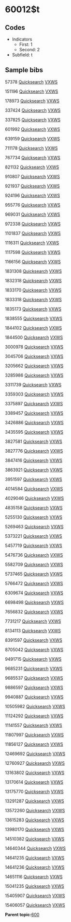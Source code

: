 # 60012$t

## Codes

-   Indicators
    -   First: 1
    -   Second: 2
-   Subfield: t

## Sample bibs

57378 [Quicksearch](https://search.library.yale.edu/catalog/57378) [VXWS](http://prodorbis.library.yale.edu:7014/vxws/GetHoldingsService?bibId=57378)

151196 [Quicksearch](https://search.library.yale.edu/catalog/151196) [VXWS](http://prodorbis.library.yale.edu:7014/vxws/GetHoldingsService?bibId=151196)

178973 [Quicksearch](https://search.library.yale.edu/catalog/178973) [VXWS](http://prodorbis.library.yale.edu:7014/vxws/GetHoldingsService?bibId=178973)

337424 [Quicksearch](https://search.library.yale.edu/catalog/337424) [VXWS](http://prodorbis.library.yale.edu:7014/vxws/GetHoldingsService?bibId=337424)

337825 [Quicksearch](https://search.library.yale.edu/catalog/337825) [VXWS](http://prodorbis.library.yale.edu:7014/vxws/GetHoldingsService?bibId=337825)

601992 [Quicksearch](https://search.library.yale.edu/catalog/601992) [VXWS](http://prodorbis.library.yale.edu:7014/vxws/GetHoldingsService?bibId=601992)

639159 [Quicksearch](https://search.library.yale.edu/catalog/639159) [VXWS](http://prodorbis.library.yale.edu:7014/vxws/GetHoldingsService?bibId=639159)

711178 [Quicksearch](https://search.library.yale.edu/catalog/711178) [VXWS](http://prodorbis.library.yale.edu:7014/vxws/GetHoldingsService?bibId=711178)

767734 [Quicksearch](https://search.library.yale.edu/catalog/767734) [VXWS](http://prodorbis.library.yale.edu:7014/vxws/GetHoldingsService?bibId=767734)

821132 [Quicksearch](https://search.library.yale.edu/catalog/821132) [VXWS](http://prodorbis.library.yale.edu:7014/vxws/GetHoldingsService?bibId=821132)

910807 [Quicksearch](https://search.library.yale.edu/catalog/910807) [VXWS](http://prodorbis.library.yale.edu:7014/vxws/GetHoldingsService?bibId=910807)

921937 [Quicksearch](https://search.library.yale.edu/catalog/921937) [VXWS](http://prodorbis.library.yale.edu:7014/vxws/GetHoldingsService?bibId=921937)

924196 [Quicksearch](https://search.library.yale.edu/catalog/924196) [VXWS](http://prodorbis.library.yale.edu:7014/vxws/GetHoldingsService?bibId=924196)

955776 [Quicksearch](https://search.library.yale.edu/catalog/955776) [VXWS](http://prodorbis.library.yale.edu:7014/vxws/GetHoldingsService?bibId=955776)

969031 [Quicksearch](https://search.library.yale.edu/catalog/969031) [VXWS](http://prodorbis.library.yale.edu:7014/vxws/GetHoldingsService?bibId=969031)

972338 [Quicksearch](https://search.library.yale.edu/catalog/972338) [VXWS](http://prodorbis.library.yale.edu:7014/vxws/GetHoldingsService?bibId=972338)

1101837 [Quicksearch](https://search.library.yale.edu/catalog/1101837) [VXWS](http://prodorbis.library.yale.edu:7014/vxws/GetHoldingsService?bibId=1101837)

1116311 [Quicksearch](https://search.library.yale.edu/catalog/1116311) [VXWS](http://prodorbis.library.yale.edu:7014/vxws/GetHoldingsService?bibId=1116311)

1117598 [Quicksearch](https://search.library.yale.edu/catalog/1117598) [VXWS](http://prodorbis.library.yale.edu:7014/vxws/GetHoldingsService?bibId=1117598)

1166156 [Quicksearch](https://search.library.yale.edu/catalog/1166156) [VXWS](http://prodorbis.library.yale.edu:7014/vxws/GetHoldingsService?bibId=1166156)

1831308 [Quicksearch](https://search.library.yale.edu/catalog/1831308) [VXWS](http://prodorbis.library.yale.edu:7014/vxws/GetHoldingsService?bibId=1831308)

1832318 [Quicksearch](https://search.library.yale.edu/catalog/1832318) [VXWS](http://prodorbis.library.yale.edu:7014/vxws/GetHoldingsService?bibId=1832318)

1833170 [Quicksearch](https://search.library.yale.edu/catalog/1833170) [VXWS](http://prodorbis.library.yale.edu:7014/vxws/GetHoldingsService?bibId=1833170)

1833318 [Quicksearch](https://search.library.yale.edu/catalog/1833318) [VXWS](http://prodorbis.library.yale.edu:7014/vxws/GetHoldingsService?bibId=1833318)

1835173 [Quicksearch](https://search.library.yale.edu/catalog/1835173) [VXWS](http://prodorbis.library.yale.edu:7014/vxws/GetHoldingsService?bibId=1835173)

1838555 [Quicksearch](https://search.library.yale.edu/catalog/1838555) [VXWS](http://prodorbis.library.yale.edu:7014/vxws/GetHoldingsService?bibId=1838555)

1844102 [Quicksearch](https://search.library.yale.edu/catalog/1844102) [VXWS](http://prodorbis.library.yale.edu:7014/vxws/GetHoldingsService?bibId=1844102)

1844500 [Quicksearch](https://search.library.yale.edu/catalog/1844500) [VXWS](http://prodorbis.library.yale.edu:7014/vxws/GetHoldingsService?bibId=1844500)

3000978 [Quicksearch](https://search.library.yale.edu/catalog/3000978) [VXWS](http://prodorbis.library.yale.edu:7014/vxws/GetHoldingsService?bibId=3000978)

3045706 [Quicksearch](https://search.library.yale.edu/catalog/3045706) [VXWS](http://prodorbis.library.yale.edu:7014/vxws/GetHoldingsService?bibId=3045706)

3205662 [Quicksearch](https://search.library.yale.edu/catalog/3205662) [VXWS](http://prodorbis.library.yale.edu:7014/vxws/GetHoldingsService?bibId=3205662)

3285986 [Quicksearch](https://search.library.yale.edu/catalog/3285986) [VXWS](http://prodorbis.library.yale.edu:7014/vxws/GetHoldingsService?bibId=3285986)

3311739 [Quicksearch](https://search.library.yale.edu/catalog/3311739) [VXWS](http://prodorbis.library.yale.edu:7014/vxws/GetHoldingsService?bibId=3311739)

3359303 [Quicksearch](https://search.library.yale.edu/catalog/3359303) [VXWS](http://prodorbis.library.yale.edu:7014/vxws/GetHoldingsService?bibId=3359303)

3375897 [Quicksearch](https://search.library.yale.edu/catalog/3375897) [VXWS](http://prodorbis.library.yale.edu:7014/vxws/GetHoldingsService?bibId=3375897)

3389457 [Quicksearch](https://search.library.yale.edu/catalog/3389457) [VXWS](http://prodorbis.library.yale.edu:7014/vxws/GetHoldingsService?bibId=3389457)

3426886 [Quicksearch](https://search.library.yale.edu/catalog/3426886) [VXWS](http://prodorbis.library.yale.edu:7014/vxws/GetHoldingsService?bibId=3426886)

3435595 [Quicksearch](https://search.library.yale.edu/catalog/3435595) [VXWS](http://prodorbis.library.yale.edu:7014/vxws/GetHoldingsService?bibId=3435595)

3827581 [Quicksearch](https://search.library.yale.edu/catalog/3827581) [VXWS](http://prodorbis.library.yale.edu:7014/vxws/GetHoldingsService?bibId=3827581)

3827776 [Quicksearch](https://search.library.yale.edu/catalog/3827776) [VXWS](http://prodorbis.library.yale.edu:7014/vxws/GetHoldingsService?bibId=3827776)

3847416 [Quicksearch](https://search.library.yale.edu/catalog/3847416) [VXWS](http://prodorbis.library.yale.edu:7014/vxws/GetHoldingsService?bibId=3847416)

3863921 [Quicksearch](https://search.library.yale.edu/catalog/3863921) [VXWS](http://prodorbis.library.yale.edu:7014/vxws/GetHoldingsService?bibId=3863921)

3951597 [Quicksearch](https://search.library.yale.edu/catalog/3951597) [VXWS](http://prodorbis.library.yale.edu:7014/vxws/GetHoldingsService?bibId=3951597)

4014584 [Quicksearch](https://search.library.yale.edu/catalog/4014584) [VXWS](http://prodorbis.library.yale.edu:7014/vxws/GetHoldingsService?bibId=4014584)

4029046 [Quicksearch](https://search.library.yale.edu/catalog/4029046) [VXWS](http://prodorbis.library.yale.edu:7014/vxws/GetHoldingsService?bibId=4029046)

4835158 [Quicksearch](https://search.library.yale.edu/catalog/4835158) [VXWS](http://prodorbis.library.yale.edu:7014/vxws/GetHoldingsService?bibId=4835158)

5255130 [Quicksearch](https://search.library.yale.edu/catalog/5255130) [VXWS](http://prodorbis.library.yale.edu:7014/vxws/GetHoldingsService?bibId=5255130)

5269463 [Quicksearch](https://search.library.yale.edu/catalog/5269463) [VXWS](http://prodorbis.library.yale.edu:7014/vxws/GetHoldingsService?bibId=5269463)

5373221 [Quicksearch](https://search.library.yale.edu/catalog/5373221) [VXWS](http://prodorbis.library.yale.edu:7014/vxws/GetHoldingsService?bibId=5373221)

5457719 [Quicksearch](https://search.library.yale.edu/catalog/5457719) [VXWS](http://prodorbis.library.yale.edu:7014/vxws/GetHoldingsService?bibId=5457719)

5476736 [Quicksearch](https://search.library.yale.edu/catalog/5476736) [VXWS](http://prodorbis.library.yale.edu:7014/vxws/GetHoldingsService?bibId=5476736)

5582709 [Quicksearch](https://search.library.yale.edu/catalog/5582709) [VXWS](http://prodorbis.library.yale.edu:7014/vxws/GetHoldingsService?bibId=5582709)

5737465 [Quicksearch](https://search.library.yale.edu/catalog/5737465) [VXWS](http://prodorbis.library.yale.edu:7014/vxws/GetHoldingsService?bibId=5737465)

5766472 [Quicksearch](https://search.library.yale.edu/catalog/5766472) [VXWS](http://prodorbis.library.yale.edu:7014/vxws/GetHoldingsService?bibId=5766472)

6309674 [Quicksearch](https://search.library.yale.edu/catalog/6309674) [VXWS](http://prodorbis.library.yale.edu:7014/vxws/GetHoldingsService?bibId=6309674)

6698498 [Quicksearch](https://search.library.yale.edu/catalog/6698498) [VXWS](http://prodorbis.library.yale.edu:7014/vxws/GetHoldingsService?bibId=6698498)

7656832 [Quicksearch](https://search.library.yale.edu/catalog/7656832) [VXWS](http://prodorbis.library.yale.edu:7014/vxws/GetHoldingsService?bibId=7656832)

7731217 [Quicksearch](https://search.library.yale.edu/catalog/7731217) [VXWS](http://prodorbis.library.yale.edu:7014/vxws/GetHoldingsService?bibId=7731217)

8134113 [Quicksearch](https://search.library.yale.edu/catalog/8134113) [VXWS](http://prodorbis.library.yale.edu:7014/vxws/GetHoldingsService?bibId=8134113)

8391597 [Quicksearch](https://search.library.yale.edu/catalog/8391597) [VXWS](http://prodorbis.library.yale.edu:7014/vxws/GetHoldingsService?bibId=8391597)

8705042 [Quicksearch](https://search.library.yale.edu/catalog/8705042) [VXWS](http://prodorbis.library.yale.edu:7014/vxws/GetHoldingsService?bibId=8705042)

9491715 [Quicksearch](https://search.library.yale.edu/catalog/9491715) [VXWS](http://prodorbis.library.yale.edu:7014/vxws/GetHoldingsService?bibId=9491715)

9685231 [Quicksearch](https://search.library.yale.edu/catalog/9685231) [VXWS](http://prodorbis.library.yale.edu:7014/vxws/GetHoldingsService?bibId=9685231)

9685537 [Quicksearch](https://search.library.yale.edu/catalog/9685537) [VXWS](http://prodorbis.library.yale.edu:7014/vxws/GetHoldingsService?bibId=9685537)

9886597 [Quicksearch](https://search.library.yale.edu/catalog/9886597) [VXWS](http://prodorbis.library.yale.edu:7014/vxws/GetHoldingsService?bibId=9886597)

9940887 [Quicksearch](https://search.library.yale.edu/catalog/9940887) [VXWS](http://prodorbis.library.yale.edu:7014/vxws/GetHoldingsService?bibId=9940887)

10505982 [Quicksearch](https://search.library.yale.edu/catalog/10505982) [VXWS](http://prodorbis.library.yale.edu:7014/vxws/GetHoldingsService?bibId=10505982)

11124292 [Quicksearch](https://search.library.yale.edu/catalog/11124292) [VXWS](http://prodorbis.library.yale.edu:7014/vxws/GetHoldingsService?bibId=11124292)

11141557 [Quicksearch](https://search.library.yale.edu/catalog/11141557) [VXWS](http://prodorbis.library.yale.edu:7014/vxws/GetHoldingsService?bibId=11141557)

11807997 [Quicksearch](https://search.library.yale.edu/catalog/11807997) [VXWS](http://prodorbis.library.yale.edu:7014/vxws/GetHoldingsService?bibId=11807997)

11856127 [Quicksearch](https://search.library.yale.edu/catalog/11856127) [VXWS](http://prodorbis.library.yale.edu:7014/vxws/GetHoldingsService?bibId=11856127)

12469692 [Quicksearch](https://search.library.yale.edu/catalog/12469692) [VXWS](http://prodorbis.library.yale.edu:7014/vxws/GetHoldingsService?bibId=12469692)

12760927 [Quicksearch](https://search.library.yale.edu/catalog/12760927) [VXWS](http://prodorbis.library.yale.edu:7014/vxws/GetHoldingsService?bibId=12760927)

13163802 [Quicksearch](https://search.library.yale.edu/catalog/13163802) [VXWS](http://prodorbis.library.yale.edu:7014/vxws/GetHoldingsService?bibId=13163802)

13170614 [Quicksearch](https://search.library.yale.edu/catalog/13170614) [VXWS](http://prodorbis.library.yale.edu:7014/vxws/GetHoldingsService?bibId=13170614)

13175770 [Quicksearch](https://search.library.yale.edu/catalog/13175770) [VXWS](http://prodorbis.library.yale.edu:7014/vxws/GetHoldingsService?bibId=13175770)

13291287 [Quicksearch](https://search.library.yale.edu/catalog/13291287) [VXWS](http://prodorbis.library.yale.edu:7014/vxws/GetHoldingsService?bibId=13291287)

13572260 [Quicksearch](https://search.library.yale.edu/catalog/13572260) [VXWS](http://prodorbis.library.yale.edu:7014/vxws/GetHoldingsService?bibId=13572260)

13615283 [Quicksearch](https://search.library.yale.edu/catalog/13615283) [VXWS](http://prodorbis.library.yale.edu:7014/vxws/GetHoldingsService?bibId=13615283)

13980170 [Quicksearch](https://search.library.yale.edu/catalog/13980170) [VXWS](http://prodorbis.library.yale.edu:7014/vxws/GetHoldingsService?bibId=13980170)

14510382 [Quicksearch](https://search.library.yale.edu/catalog/14510382) [VXWS](http://prodorbis.library.yale.edu:7014/vxws/GetHoldingsService?bibId=14510382)

14640344 [Quicksearch](https://search.library.yale.edu/catalog/14640344) [VXWS](http://prodorbis.library.yale.edu:7014/vxws/GetHoldingsService?bibId=14640344)

14641235 [Quicksearch](https://search.library.yale.edu/catalog/14641235) [VXWS](http://prodorbis.library.yale.edu:7014/vxws/GetHoldingsService?bibId=14641235)

14641236 [Quicksearch](https://search.library.yale.edu/catalog/14641236) [VXWS](http://prodorbis.library.yale.edu:7014/vxws/GetHoldingsService?bibId=14641236)

14651116 [Quicksearch](https://search.library.yale.edu/catalog/14651116) [VXWS](http://prodorbis.library.yale.edu:7014/vxws/GetHoldingsService?bibId=14651116)

15041235 [Quicksearch](https://search.library.yale.edu/catalog/15041235) [VXWS](http://prodorbis.library.yale.edu:7014/vxws/GetHoldingsService?bibId=15041235)

15405907 [Quicksearch](https://search.library.yale.edu/catalog/15405907) [VXWS](http://prodorbis.library.yale.edu:7014/vxws/GetHoldingsService?bibId=15405907)

15406057 [Quicksearch](https://search.library.yale.edu/catalog/15406057) [VXWS](http://prodorbis.library.yale.edu:7014/vxws/GetHoldingsService?bibId=15406057)

**Parent topic:**[600](../../tags/600/600.md)

